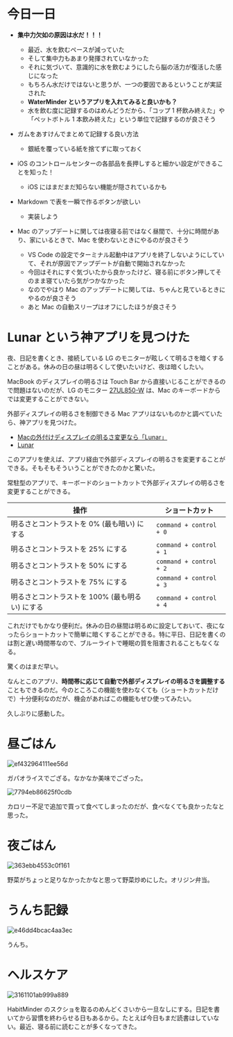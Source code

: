 # 今日一日
- **集中力欠如の原因は水だ！！！**
    - 最近、水を飲むペースが減っていた
    - そして集中力もあまり発揮されていなかった
    - それに気づいて、意識的に水を飲むようにしたら脳の活力が復活した感じになった
    - もちろん水だけではないと思うが、一つの要因であるということが実証された
    - **WaterMinder というアプリを入れてみると良いかも？**
    - 水を飲む度に記録するのはめんどうだから、「コップ 1 杯飲み終えた」や「ペットボトル 1 本飲み終えた」という単位で記録するのが良さそう

- ガムをあすけんでまとめて記録する良い方法
    - 銀紙を覆っている紙を捨てずに取っておく

- iOS のコントロールセンターの各部品を長押しすると細かい設定ができることを知った！
    - iOS にはまだまだ知らない機能が隠されているかも

- Markdown で表を一瞬で作るボタンが欲しい
    - 実装しよう

- Mac のアップデートに関しては夜寝る前ではなく昼間で、十分に時間があり、家にいるときで、Mac を使わないときにやるのが良さそう
    - VS Code の設定でターミナル起動中はアプリを終了しないようにしていて、それが原因でアップデートが自動で開始されなかった
    - 今回はそれにすぐ気づいたから良かったけど、寝る前にボタン押してそのまま寝ていたら気がつかなかった
    - なのでやはり Mac のアップデートに関しては、ちゃんと見ているときにやるのが良さそう
    - あと Mac の自動スリープはオフにしたほうが良さそう

# Lunar という神アプリを見つけた
夜、日記を書くとき、接続している LG のモニターが眩しくて明るさを暗くすることがある。休みの日の昼は明るくして使いたいけど、夜は暗くしたい。

MacBook のディスプレイの明るさは Touch Bar から直接いじることができるので問題はないのだが、LG のモニター [27UL850-W](https://www.lg.com/jp/monitor/lg-27UL850-W) は、Mac のキーボードからでは変更することができない。

外部ディスプレイの明るさを制御できる Mac アプリはないものかと調べていたら、神アプリを見つけた。

- [Macの外付けディスプレイの明るさ変更なら「Lunar」](https://kokuei.world/jp/lunar/)
- [Lunar](https://lunar.fyi/)

このアプリを使えば、アプリ経由で外部ディスプレイの明るさを変更することができる。そもそもそういうことができたのかと驚いた。

常駐型のアプリで、キーボードのショートカットで外部ディスプレイの明るさを変更することができる。

| 操作 | ショートカット |
|---|---|
| 明るさとコントラストを 0% (最も暗い) にする | `command + control + 0` |
| 明るさとコントラストを 25% にする | `command + control + 1` |
| 明るさとコントラストを 50% にする | `command + control + 2` |
| 明るさとコントラストを 75% にする | `command + control + 3` |
| 明るさとコントラストを 100% (最も明るい) にする | `command + control + 4` |

これだけでもかなり便利だ。休みの日の昼間は明るめに設定しておいて、夜になったらショートカットで簡単に暗くすることができる。特に平日、日記を書くのは割と遅い時間帯なので、ブルーライトで睡眠の質を阻害されることもなくなる。

驚くのはまだ早い。

なんとこのアプリ、**時間帯に応じて自動で外部ディスプレイの明るさを調整する**こともできるのだ。今のところこの機能を使わなくても（ショートカットだけで）十分便利なのだが、機会があればこの機能もぜひ使ってみたい。

久しぶりに感動した。

# 昼ごはん
![ef432964111ee56d](/images/2019/11/ef432964111ee56d.jpg)

ガパオライスでござる。なかなか美味でござった。

![7794eb86625f0cdb](/images/2019/11/7794eb86625f0cdb.jpg)

カロリー不足で追加で買って食べてしまったのだが、食べなくても良かったなと思った。

# 夜ごはん
![363ebb4553c0f161](/images/2019/11/363ebb4553c0f161.jpg)

野菜がちょっと足りなかったかなと思って野菜炒めにした。オリジン弁当。

# うんち記録
![e46dd4bcac4aa3ec](/images/2019/11/e46dd4bcac4aa3ec.png)

うんち。

# ヘルスケア
![3161101ab999a889](/images/2019/11/3161101ab999a889.png)

HabitMinder のスクショを取るのめんどくさいから一旦なしにする。日記を書いてから習慣を終わらせる日もあるから。たとえば今日もまだ読書はしていない。最近、寝る前に読むことが多くなってきた。
